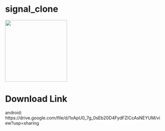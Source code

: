 # signal_clone

<!DOCTYPE html>
<html>
<head>
</head>
<body>
<img style="width: 200px;" src="https://blog.mozilla.org/internetcitizen/files/2018/08/signal-logo.png"/>
<h1>Download Link</h1>
<p>  android: https://drive.google.com/file/d/1xApU0_7g_0sEb20D4FydFZlCcAsNEYUM/view?usp=sharing</p>

</body>
</html>
